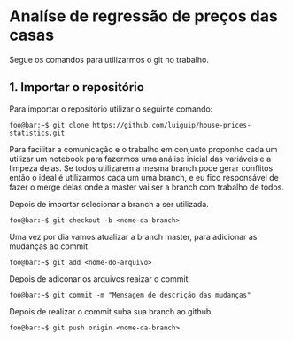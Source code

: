 # Analíse de regressão de preços das casas

Segue os comandos para utilizarmos o git no trabalho.

## 1. Importar o repositório

Para importar o repositório utilizar o seguinte comando:

```console
foo@bar:~$ git clone https://github.com/luiguip/house-prices-statistics.git
```

Para facilitar a comunicação e o trabalho em conjunto proponho cada um utilizar um notebook para fazermos uma análise inicial das variáveis e a limpeza delas.
Se todos utilizarem a mesma branch pode gerar conflitos então o ideal é utilizarmos cada um uma branch, e eu fico responsável de fazer o merge delas onde a master vai ser a branch com trabalho de todos.

Depois de importar selecionar a branch a ser utilizada.

```console
foo@bar:~$ git checkout -b <nome-da-branch>
```

Uma vez por dia vamos atualizar a branch master, para adicionar as mudanças ao commit.

```console
foo@bar:~$ git add <nome-do-arquivo>
```

Depois de adiconar os arquivos reaizar o commit.

```console
foo@bar:~$ git commit -m "Mensagem de descrição das mudanças"
```

Depois de realizar o commit suba sua branch ao github.

```console
foo@bar:~$ git push origin <nome-da-branch> 
```
